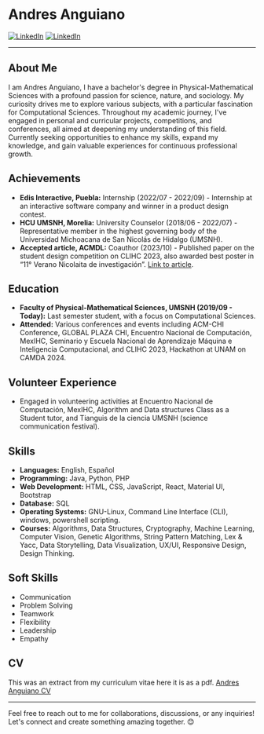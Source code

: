 # Andres Anguiano 
[![LinkedIn](https://img.shields.io/badge/-LinkedIn-blue?style=flat&logo=LinkedIn&logoColor=white)](https://www.linkedin.com/in/anduis/)
[![LinkedIn](https://img.shields.io/website?url=http%3A%2F%2Ffismat.umich.mx%2F~anguiano%2F)](http://fismat.umich.mx/~anguiano/)

---

## About Me
I am Andres Anguiano, I have a bachelor's degree in Physical-Mathematical Sciences with a profound passion for science, nature, and sociology. My curiosity drives me to explore various subjects, with a particular fascination for Computational Sciences. Throughout my academic journey, I've engaged in personal and curricular projects, competitions, and conferences, all aimed at deepening my understanding of this field. Currently seeking opportunities to enhance my skills, expand my knowledge, and gain valuable experiences for continuous professional growth.

## Achievements
- **Edis Interactive, Puebla:** Internship (2022/07 - 2022/09) - Internship at an interactive software company and winner in a product design contest.
- **HCU UMSNH, Morelia:** University Counselor (2018/06 - 2022/07) - Representative member in the highest governing body of the Universidad Michoacana de San Nicolás de Hidalgo (UMSNH).
- **Accepted article, ACMDL:** Coauthor (2023/10) - Published paper on the student design competition on CLIHC 2023, also awarded best poster in “11° Verano Nicolaita de investigación”. [Link to article](https://dl.acm.org/doi/10.1145/3630970.3631073).

## Education
- **Faculty of Physical-Mathematical Sciences, UMSNH (2019/09 - Today):** Last semester student, with a focus on Computational Sciences.
- **Attended:** Various conferences and events including ACM-CHI Conference, GLOBAL PLAZA CHI, Encuentro Nacional de Computación, MexIHC, Seminario y Escuela Nacional de Aprendizaje Máquina e Inteligencia Computacional, and CLIHC 2023, Hackathon at UNAM on CAMDA 2024.

## Volunteer Experience
- Engaged in volunteering activities at Encuentro Nacional de Computación, MexIHC, Algorithm and Data structures Class as a Student tutor, and Tianguis de la ciencia UMSNH (science communication festival).

## Skills
- **Languages:** English, Español
- **Programming:** Java, Python, PHP
- **Web Development:** HTML, CSS, JavaScript, React, Material UI, Bootstrap
- **Database:** SQL
- **Operating Systems:** GNU-Linux, Command Line Interface (CLI), windows, powershell scripting.
- **Courses:** Algorithms, Data Structures, Cryptography, Machine Learning, Computer Vision, Genetic Algorithms, String Pattern Matching, Lex & Yacc, Data Storytelling, Data Visualization, UX/UI, Responsive Design, Design Thinking.

## Soft Skills
- Communication
- Problem Solving
- Teamwork
- Flexibility
- Leadership
- Empathy

## CV
This was an extract from my curriculum vitae here it is as a pdf.
[Andres Anguiano CV](http://fismat.umich.mx/~anguiano/AnguianoCV.pdf)

---

Feel free to reach out to me for collaborations, discussions, or any inquiries! Let's connect and create something amazing together. 😊
